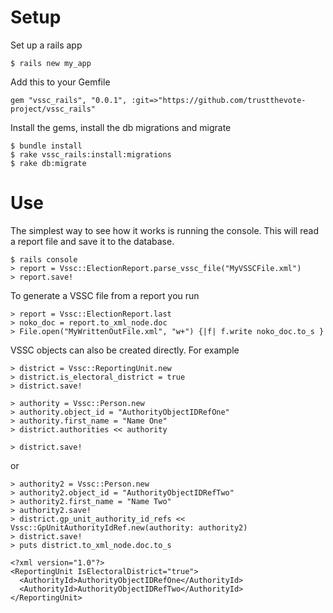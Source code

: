 
# Setup

Set up a rails app

    $ rails new my_app

Add this to your Gemfile

    gem "vssc_rails", "0.0.1", :git=>"https://github.com/trustthevote-project/vssc_rails"
  
  
Install the gems, install the db migrations and migrate

    $ bundle install
    $ rake vssc_rails:install:migrations
    $ rake db:migrate
  

# Use

The simplest way to see how it works is running the console. This will read a report file and save it to the database.

    $ rails console
    > report = Vssc::ElectionReport.parse_vssc_file("MyVSSCFile.xml")
    > report.save!
  
To generate a VSSC file from a report you run

    > report = Vssc::ElectionReport.last
    > noko_doc = report.to_xml_node.doc
    > File.open("MyWrittenOutFile.xml", "w+") {|f| f.write noko_doc.to_s }
  
VSSC objects can also be created directly. For example

    > district = Vssc::ReportingUnit.new
    > district.is_electoral_district = true
    > district.save!

    > authority = Vssc::Person.new
    > authority.object_id = "AuthorityObjectIDRefOne"
    > authority.first_name = "Name One"
    > district.authorities << authority

    > district.save!
  

or 
  
    > authority2 = Vssc::Person.new
    > authority2.object_id = "AuthorityObjectIDRefTwo"
    > authority2.first_name = "Name Two"
    > authority2.save!
    > district.gp_unit_authority_id_refs << Vssc::GpUnitAuthorityIdRef.new(authority: authority2)
    > district.save!
    > puts district.to_xml_node.doc.to_s

    <?xml version="1.0"?>
    <ReportingUnit IsElectoralDistrict="true">
      <AuthorityId>AuthorityObjectIDRefOne</AuthorityId>
      <AuthorityId>AuthorityObjectIDRefTwo</AuthorityId>
    </ReportingUnit>
  
